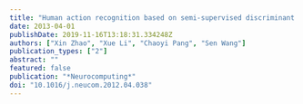 ```yaml
---
title: "Human action recognition based on semi-supervised discriminant analysis with global constraint"
date: 2013-04-01
publishDate: 2019-11-16T13:18:31.334248Z
authors: ["Xin Zhao", "Xue Li", "Chaoyi Pang", "Sen Wang"]
publication_types: ["2"]
abstract: ""
featured: false
publication: "*Neurocomputing*"
doi: "10.1016/j.neucom.2012.04.038"
---
```


